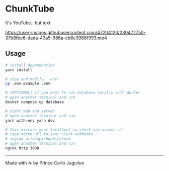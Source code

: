 # ChunkTube

It's YouTube.. but text.

https://user-images.githubusercontent.com/47204120/230472750-37b8fbe6-dada-43a5-986a-cb6e3988f993.mp4

## Usage

```bash
# install dependencies
yarn install

# copy and modify `.env`
cp .env.example .env

# (OPTIONAL) if you want to run database locally with docker
# open another terminal and run
docker compose up database

# start web and server
# open another terminal and run
yarn with-env yarn dev

# this mirrors your localhost so clerk can access it
# copy ngrok url to your clerk webhooks
# <ngrok_url>/api/hooks/clerk
# open another terminal and run
ngrok http 3000

```

---

Made with ☕ by Prince Carlo Juguilon
